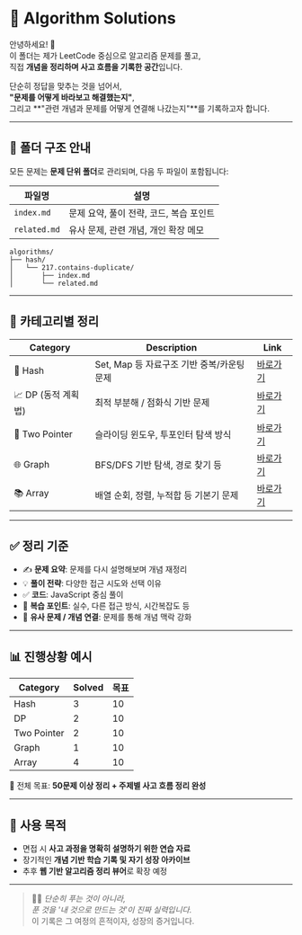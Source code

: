 # 🔢 Algorithm Solutions

안녕하세요! 👋  
이 폴더는 제가 LeetCode 중심으로 알고리즘 문제를 풀고,  
직접 **개념을 정리하며 사고 흐름을 기록한 공간**입니다.

단순히 정답을 맞추는 것을 넘어서,  
**"문제를 어떻게 바라보고 해결했는지"**,  
그리고 **"관련 개념과 문제를 어떻게 연결해 나갔는지"**를 기록하고자 합니다.

---

## 📁 폴더 구조 안내

모든 문제는 **문제 단위 폴더**로 관리되며, 다음 두 파일이 포함됩니다:

| 파일명 | 설명 |
|--------|------|
| `index.md` | 문제 요약, 풀이 전략, 코드, 복습 포인트 |
| `related.md` | 유사 문제, 관련 개념, 개인 확장 메모 |

```
algorithms/
├── hash/
│   └── 217.contains-duplicate/
│       ├── index.md
│       └── related.md
```

---

## 📂 카테고리별 정리

| Category | Description | Link |
|----------|-------------|------|
| 🧩 Hash | Set, Map 등 자료구조 기반 중복/카운팅 문제 | [바로가기](./hash) |
| 📈 DP (동적 계획법) | 최적 부분해 / 점화식 기반 문제 | [바로가기](./dp) |
| 👣 Two Pointer | 슬라이딩 윈도우, 투포인터 탐색 방식 | [바로가기](./two-pointer) |
| 🌐 Graph | BFS/DFS 기반 탐색, 경로 찾기 등 | [바로가기](./graph) |
| 📚 Array | 배열 순회, 정렬, 누적합 등 기본기 문제 | [바로가기](./array) |

---

## ✅ 정리 기준

- ✍ **문제 요약**: 문제를 다시 설명해보며 개념 재정리  
- 💡 **풀이 전략**: 다양한 접근 시도와 선택 이유  
- ✅ **코드**: JavaScript 중심 풀이  
- 🧠 **복습 포인트**: 실수, 다른 접근 방식, 시간복잡도 등  
- 🔁 **유사 문제 / 개념 연결**: 문제를 통해 개념 맥락 강화

---

## 📊 진행상황 예시

| Category | Solved | 목표 |
|----------|--------|------|
| Hash | 3 | 10 |
| DP | 2 | 10 |
| Two Pointer | 2 | 10 |
| Graph | 1 | 10 |
| Array | 4 | 10 |

🧠 전체 목표: **50문제 이상 정리 + 주제별 사고 흐름 정리 완성**

---

## 📌 사용 목적

- 면접 시 **사고 과정을 명확히 설명하기 위한 연습 자료**  
- 장기적인 **개념 기반 학습 기록 및 자기 성장 아카이브**  
- 추후 **웹 기반 알고리즘 정리 뷰어**로 확장 예정  

---

> 🧙‍♂️ *단순히 푸는 것이 아니라,  
> 푼 것을 '내 것으로 만드는 것'이 진짜 실력입니다.*  
> 이 기록은 그 여정의 흔적이자, 성장의 증거입니다.
